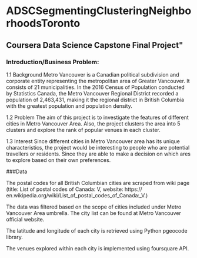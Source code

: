 # ADSCSegmentingClusteringNeighborhoodsToronto


## Coursera Data Science Capstone Final Project"

### Introduction/Business Problem:

1.1 Background Metro Vancouver is a Canadian political subdivision and corporate entity representing the metropolitan area of Greater Vancouver. It consists of 21 municipalities. In the 2016 Census of Population conducted by Statistics Canada, the Metro Vancouver Regional District recorded a population of 2,463,431, making it the regional district in British Columbia with the greatest population and population density.

1.2 Problem The aim of this project is to investigate the features of different cities in Metro Vancouver Area. Also, the project clusters the area into 5 clusters and explore the rank of popular venues in each cluster.

1.3 Interest Since different cities in Metro Vancouver area has its unique characteristics, the project would be interesting to people who are potential travellers or residents. Since they are able to make a decision on which ares to explore based on their own preferences.

###Data

The postal codes for all British Columbian cities are scraped from wiki page (title: List of postal codes of Canada: V, website: https:// en.wikipedia.org/wiki/List_of_postal_codes_of_Canada:_V.)

The data was filtered based on the scope of cities included under Metro Vancouver Area umbrella. The city list can be found at Metro Vancouver official website.

The latitude and longitude of each city is retrieved using Python pgeocode library.

The venues explored within each city is implemented using foursquare API.

